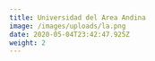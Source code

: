 ```yaml
---
title: Universidad del Area Andina
image: /images/uploads/la.png
date: 2020-05-04T23:42:47.925Z
weight: 2
---
```

